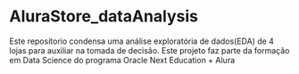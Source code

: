 # AluraStore_dataAnalysis
Este reposítorio condensa uma análise exploratória de dados(EDA)  de 4 lojas para auxiliar na tomada de decisão. Este projeto faz parte da formação em Data Science do programa Oracle Next Education + Alura

